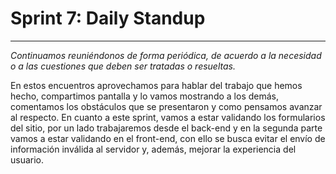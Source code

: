  # Sprint 7: Daily Standup

------------

*Continuamos reuniéndonos de forma periódica, de acuerdo a la necesidad o a las cuestiones que deben ser tratadas o resueltas.*

En estos encuentros aprovechamos para hablar del trabajo que hemos hecho, compartimos pantalla y lo vamos mostrando a los demás, comentamos los obstáculos que se presentaron y como pensamos avanzar al respecto. En cuanto a este sprint, vamos a estar validando los formularios del sitio, por un lado trabajaremos desde el back-end y en la segunda parte vamos a estar validando en el front-end, con ello se busca evitar el envío de información inválida al servidor y, además, mejorar la experiencia del usuario.
